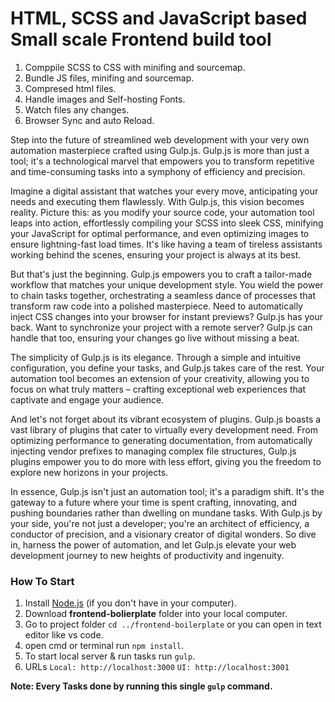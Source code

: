 # HTML, SCSS and JavaScript based Small scale Frontend build tool

1. Comppile SCSS to CSS with minifing and sourcemap.
2. Bundle JS files, minifing and sourcemap.
3. Compresed html files.
4. Handle images and Self-hosting Fonts.
5. Watch files any changes.
6. Browser Sync and auto Reload.

Step into the future of streamlined web development with your very own automation masterpiece crafted using Gulp.js. Gulp.js is more than just a tool; it's a technological marvel that empowers you to transform repetitive and time-consuming tasks into a symphony of efficiency and precision.

Imagine a digital assistant that watches your every move, anticipating your needs and executing them flawlessly. With Gulp.js, this vision becomes reality. Picture this: as you modify your source code, your automation tool leaps into action, effortlessly compiling your SCSS into sleek CSS, minifying your JavaScript for optimal performance, and even optimizing images to ensure lightning-fast load times. It's like having a team of tireless assistants working behind the scenes, ensuring your project is always at its best.

But that's just the beginning. Gulp.js empowers you to craft a tailor-made workflow that matches your unique development style. You wield the power to chain tasks together, orchestrating a seamless dance of processes that transform raw code into a polished masterpiece. Need to automatically inject CSS changes into your browser for instant previews? Gulp.js has your back. Want to synchronize your project with a remote server? Gulp.js can handle that too, ensuring your changes go live without missing a beat.

The simplicity of Gulp.js is its elegance. Through a simple and intuitive configuration, you define your tasks, and Gulp.js takes care of the rest. Your automation tool becomes an extension of your creativity, allowing you to focus on what truly matters – crafting exceptional web experiences that captivate and engage your audience.

And let's not forget about its vibrant ecosystem of plugins. Gulp.js boasts a vast library of plugins that cater to virtually every development need. From optimizing performance to generating documentation, from automatically injecting vendor prefixes to managing complex file structures, Gulp.js plugins empower you to do more with less effort, giving you the freedom to explore new horizons in your projects.

In essence, Gulp.js isn't just an automation tool; it's a paradigm shift. It's the gateway to a future where your time is spent crafting, innovating, and pushing boundaries rather than dwelling on mundane tasks. With Gulp.js by your side, you're not just a developer; you're an architect of efficiency, a conductor of precision, and a visionary creator of digital wonders. So dive in, harness the power of automation, and let Gulp.js elevate your web development journey to new heights of productivity and ingenuity.

### How To Start

1. Install [Node.js](https://nodejs.org/en) (if you don't have in your computer).
2. Download **frontend-bolierplate** folder into your local computer.
3. Go to project folder ```cd ../frontend-boilerplate``` or you can open in text editor like vs code.
4. open cmd or terminal run ```npm install```.
5. To start local server & run tasks run ```gulp```.
6. URLs
   ```Local: http://localhost:3000```
   ```UI: http://localhost:3001```

**Note: Every Tasks done by running this single ```gulp``` command.**
